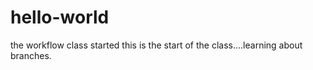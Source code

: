 # hello-world
the workflow class started 
this is the start of the class....learning about branches. 
